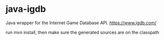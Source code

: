 # java-igdb
Java wrapper for the Internet Game Database API. https://www.igdb.com/

run mvn install, then make sure the generated sources are on the classpath
